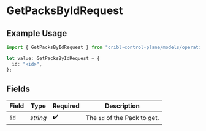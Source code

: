 # GetPacksByIdRequest

## Example Usage

```typescript
import { GetPacksByIdRequest } from "cribl-control-plane/models/operations";

let value: GetPacksByIdRequest = {
  id: "<id>",
};
```

## Fields

| Field                                   | Type                                    | Required                                | Description                             |
| --------------------------------------- | --------------------------------------- | --------------------------------------- | --------------------------------------- |
| `id`                                    | *string*                                | :heavy_check_mark:                      | The <code>id</code> of the Pack to get. |